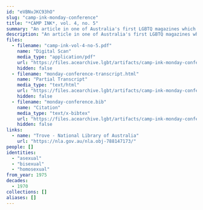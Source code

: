 ```yaml
---
id: "eVBNvJKC93hO"
slug: "camp-ink-monday-conference"
title: "*CAMP INK*, vol. 4, no. 5"
summary: "An article in one of Australia's first LGBTQ magazines which mentions asexuality"
description: "An article in one of Australia's first LGBTQ magazines which mentions asexuality. CAMP INK was a publication of the Campaign Against Moral Persecution, produced in Sydney."
files:
  - filename: "camp-ink-vol-4-no-5.pdf"
    name: "Digital Scan"
    media_type: "application/pdf"
    url: "https://files.acearchive.lgbt/artifacts/camp-ink-monday-conference/camp-ink-vol-4-no-5.pdf"
    hidden: false
  - filename: "monday-conference-transcript.html"
    name: "Partial Transcript"
    media_type: "text/html"
    url: "https://files.acearchive.lgbt/artifacts/camp-ink-monday-conference/monday-conference-transcript.html"
    hidden: false
  - filename: "monday-conference.bib"
    name: "Citation"
    media_type: "text/x-bibtex"
    url: "https://files.acearchive.lgbt/artifacts/camp-ink-monday-conference/monday-conference.bib"
    hidden: false
links:
  - name: "Trove - National Library of Australia"
    url: "https://nla.gov.au/nla.obj-788147173/"
people: []
identities:
  - "asexual"
  - "bisexual"
  - "homosexual"
from_year: 1975
decades:
  - 1970
collections: []
aliases: []
---
```

